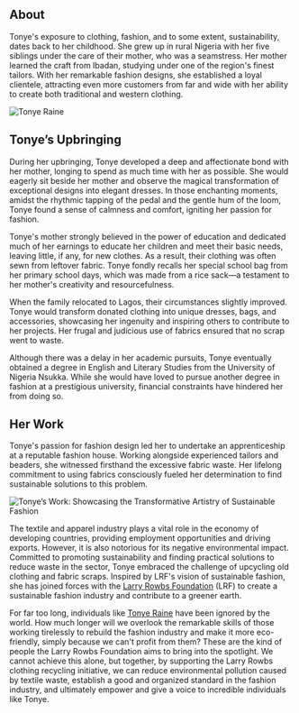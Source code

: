 ## About

Tonye's exposure to clothing, fashion, and to some extent, sustainability, dates back to her childhood. She grew up in rural Nigeria with her five siblings under the care of their mother, who was a seamstress. Her mother learned the craft from Ibadan, studying under one of the region's finest tailors. With her remarkable fashion designs, she established a loyal clientele, attracting even more customers from far and wide with her ability to
create both traditional and western clothing.

![Tonye Raine](https://iili.io/H6YAG72.jpg)

## Tonye’s Upbringing

During her upbringing, Tonye developed a deep and affectionate bond with her mother, longing to spend as much time with her as possible. She would eagerly sit beside her mother and observe the magical transformation of exceptional designs into elegant dresses. In those enchanting moments, amidst the rhythmic tapping of the pedal and the gentle hum of the loom, Tonye found a sense of calmness and comfort, igniting her passion for fashion.

Tonye's mother strongly believed in the power of education and dedicated much of her earnings to educate her children and meet their basic needs, leaving little, if any, for new clothes. As a result, their clothing was often sewn from leftover fabric. Tonye fondly recalls her special school bag from her primary school days, which was made from a rice sack—a testament to her mother's creativity and resourcefulness.

When the family relocated to Lagos, their circumstances slightly improved. Tonye would transform donated clothing into unique dresses, bags, and accessories, showcasing her ingenuity and inspiring others to contribute to her projects. Her frugal and judicious use of fabrics ensured that no scrap went to waste.

Although there was a delay in her academic pursuits, Tonye eventually obtained a degree in English and Literary Studies from the University of Nigeria Nsukka. While she would have loved to pursue another degree in fashion
at a prestigious university, financial constraints have hindered her from doing so.

## Her Work

Tonye's passion for fashion design led her to undertake an apprenticeship at a reputable fashion house. Working alongside experienced tailors and beaders, she witnessed firsthand the excessive fabric waste. Her lifelong commitment to using fabrics consciously fueled her determination to find sustainable solutions to this problem.

![Tonye’s Work: Showcasing the Transformative Artistry of Sustainable Fashion](https://iili.io/H6YT4yP.png)

The textile and apparel industry plays a vital role in the economy of developing countries, providing employment opportunities and driving exports. However, it is also notorious for its negative environmental impact. Committed to promoting sustainability and finding practical solutions to reduce waste in the sector, Tonye embraced
the challenge of upcycling old clothing and fabric scraps. Inspired by LRF's vision of sustainable fashion, she has joined forces with the [Larry Rowbs Foundation](https://larryrowbsfoundation.org/) (LRF) to create a sustainable fashion industry and contribute to a greener earth.

For far too long, individuals like [Tonye Raine](https://www.linkedin.com/in/tonye-raine-489b6584/) have been ignored by the world. How much longer will we overlook the remarkable skills of those working tirelessly to rebuild the fashion industry and make it more eco-friendly, simply because we can't profit from them? These are the kind of people the Larry Rowbs Foundation aims to bring into the spotlight. We cannot achieve this alone, but
together, by supporting the Larry Rowbs clothing recycling initiative, we can reduce environmental pollution caused by textile waste, establish a good and organized standard in the fashion industry, and ultimately empower
and give a voice to incredible individuals like Tonye.
